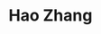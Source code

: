 ---
# Display name

title: Hao Zhang
user_groups: ["Graduated Ph.D Students"]



organizations:
- name: 2009-2014 

Interests:
- Theoretical and numerical study of dynamic phase transition.

---
